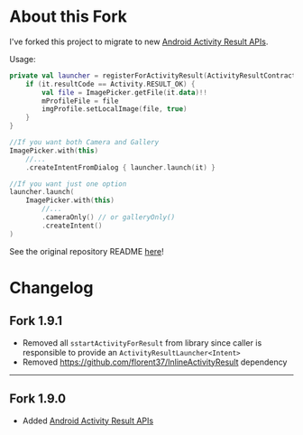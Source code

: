 # About this Fork

I've forked this project to migrate to new [Android Activity Result APIs](https://developer.android.com/training/basics/intents/result).

Usage:
```kotlin
private val launcher = registerForActivityResult(ActivityResultContracts.StartActivityForResult()) {
    if (it.resultCode == Activity.RESULT_OK) {
        val file = ImagePicker.getFile(it.data)!!
        mProfileFile = file
        imgProfile.setLocalImage(file, true)
    }
}

//If you want both Camera and Gallery
ImagePicker.with(this)
    //...
    .createIntentFromDialog { launcher.launch(it) }

//If you want just one option
launcher.launch(
    ImagePicker.with(this)
        //...
        .cameraOnly() // or galleryOnly()
        .createIntent()
)
```

See the original repository README [here](https://github.com/Dhaval2404/ImagePicker)!

# Changelog

## Fork 1.9.1
- Removed all `sstartActivityForResult` from library since caller is responsible to provide an `ActivityResultLauncher<Intent>`
- Removed https://github.com/florent37/InlineActivityResult dependency

---

## Fork 1.9.0
- Added [Android Activity Result APIs](https://developer.android.com/training/basics/intents/result)
